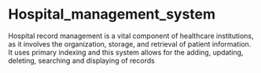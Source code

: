# Hospital_management_system
Hospital record management is a vital component of healthcare institutions, as it involves the organization, storage, and retrieval of patient information. It uses primary indexing and this system allows for the adding, updating, deleting, searching and displaying of records 
